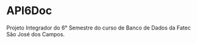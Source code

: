 # API6Doc
Projeto Integrador do 6° Semestre do curso de Banco de Dados da Fatec São José dos Campos.
